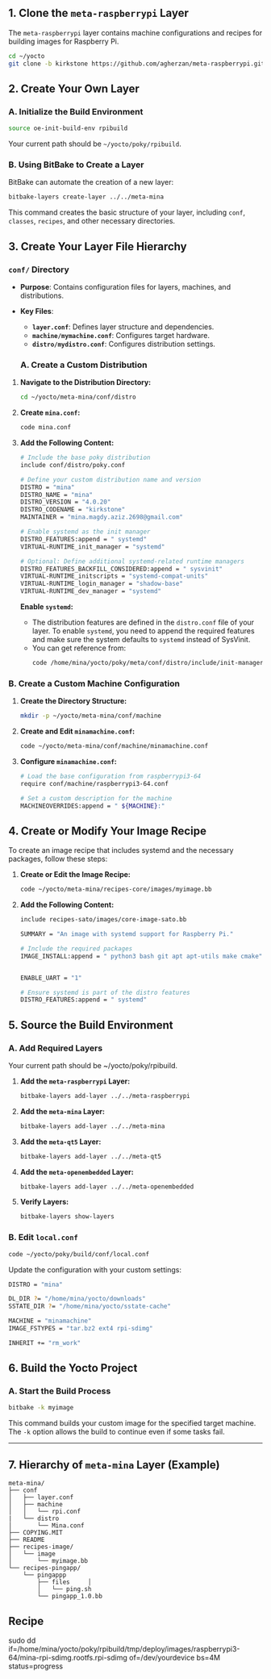 ## 1. Clone the `meta-raspberrypi` Layer

The `meta-raspberrypi` layer contains machine configurations and recipes for building images for Raspberry Pi.

```bash
cd ~/yocto
git clone -b kirkstone https://github.com/agherzan/meta-raspberrypi.git
```

## 2. Create Your Own Layer
### A. Initialize the Build Environment
```bash
source oe-init-build-env rpibuild
```
Your current path should be `~/yocto/poky/rpibuild`.

### B. Using BitBake to Create a Layer

BitBake can automate the creation of a new layer:

```bash
bitbake-layers create-layer ../../meta-mina
```

This command creates the basic structure of your layer, including `conf`, `classes`, `recipes`, and other necessary directories.
## 3. Create Your Layer File Hierarchy
### `conf/` Directory
- **Purpose**: Contains configuration files for layers, machines, and distributions.
- **Key Files**:
  - **`layer.conf`**: Defines layer structure and dependencies.
  - **`machine/mymachine.conf`**: Configures target hardware.
  - **`distro/mydistro.conf`**: Configures distribution settings.

  ### A. Create a Custom Distribution

1. **Navigate to the Distribution Directory:**
   ```bash
   cd ~/yocto/meta-mina/conf/distro
   ```

2. **Create `mina.conf`:**
   ```bash
   code mina.conf
   ```

3. **Add the Following Content:**
   ```bash
   # Include the base poky distribution
   include conf/distro/poky.conf

   # Define your custom distribution name and version
   DISTRO = "mina"
   DISTRO_NAME = "mina"
   DISTRO_VERSION = "4.0.20"
   DISTRO_CODENAME = "kirkstone"
   MAINTAINER = "mina.magdy.aziz.2698@gmail.com"

   # Enable systemd as the init manager
   DISTRO_FEATURES:append = " systemd"
   VIRTUAL-RUNTIME_init_manager = "systemd"

   # Optional: Define additional systemd-related runtime managers
   DISTRO_FEATURES_BACKFILL_CONSIDERED:append = " sysvinit"
   VIRTUAL-RUNTIME_initscripts = "systemd-compat-units"
   VIRTUAL-RUNTIME_login_manager = "shadow-base"
   VIRTUAL-RUNTIME_dev_manager = "systemd"
   ```

   **Enable `systemd`:**
   - The distribution features are defined in the `distro.conf` file of your layer. To enable `systemd`, you need to append the required features and make sure the system defaults to `systemd` instead of SysVinit.
   - You can get reference from:
     ```bash
     code /home/mina/yocto/poky/meta/conf/distro/include/init-manager-systemd.inc 
     ```

### B. Create a Custom Machine Configuration

1. **Create the Directory Structure:**
   ```bash
   mkdir -p ~/yocto/meta-mina/conf/machine
   ```

2. **Create and Edit `minamachine.conf`:**
   ```bash
   code ~/yocto/meta-mina/conf/machine/minamachine.conf
   ```

3. **Configure `minamachine.conf`:**
   ```bash
   # Load the base configuration from raspberrypi3-64
   require conf/machine/raspberrypi3-64.conf

   # Set a custom description for the machine
   MACHINEOVERRIDES:append = " ${MACHINE}:"
   ```


## 4. Create or Modify Your Image Recipe

To create an image recipe that includes systemd and the necessary packages, follow these steps:

1. **Create or Edit the Image Recipe:**
   ```bash
   code ~/yocto/meta-mina/recipes-core/images/myimage.bb
   ```

2. **Add the Following Content:**
   ```bash
   include recipes-sato/images/core-image-sato.bb

   SUMMARY = "An image with systemd support for Raspberry Pi."

   # Include the required packages
   IMAGE_INSTALL:append = " python3 bash git apt apt-utils make cmake"


   ENABLE_UART = "1"

   # Ensure systemd is part of the distro features
   DISTRO_FEATURES:append = " systemd"
   ```

## 5. Source the Build Environment


### A. Add Required Layers
Your current path should be ~/yocto/poky/rpibuild.
1. **Add the `meta-raspberrypi` Layer:**
   ```bash
   bitbake-layers add-layer ../../meta-raspberrypi
   ```

2. **Add the `meta-mina` Layer:**
   ```bash
   bitbake-layers add-layer ../../meta-mina
   ```

3. **Add the `meta-qt5` Layer:**
   ```bash
   bitbake-layers add-layer ../../meta-qt5
   ```

4. **Add the `meta-openembedded` Layer:**
   ```bash
   bitbake-layers add-layer ../../meta-openembedded
   ```

5. **Verify Layers:**
   ```bash
   bitbake-layers show-layers
   ```

### B. Edit `local.conf`

```bash
code ~/yocto/poky/build/conf/local.conf
```

Update the configuration with your custom settings:

```bash
DISTRO = "mina"

DL_DIR ?= "/home/mina/yocto/downloads"
SSTATE_DIR ?= "/home/mina/yocto/sstate-cache"

MACHINE = "minamachine"
IMAGE_FSTYPES = "tar.bz2 ext4 rpi-sdimg"

INHERIT += "rm_work"
```
## 6. Build the Yocto Project

### A. Start the Build Process
```bash
bitbake -k myimage
```
This command builds your custom image for the specified target machine. The `-k` option allows the build to continue even if some tasks fail.

---
## 7. Hierarchy of `meta-mina` Layer (Example)

  ```
  meta-mina/
  ├── conf
  │   ├── layer.conf
  │   ├── machine
  │   │   └── rpi.conf 
  |   └── distro
  │       └── Mina.conf   
  ├── COPYING.MIT
  ├── README
  ├── recipes-image/
  │   └── image
  │       └── myimage.bb
  └── recipes-pingapp/
      └── pingappp
          ├── files     │ 
          │   └── ping.sh
          └── pingapp_1.0.bb
  ```


## Recipe





sudo dd if=/home/mina/yocto/poky/rpibuild/tmp/deploy/images/raspberrypi3-64/mina-rpi-sdimg.rootfs.rpi-sdimg  of=/dev/yourdevice bs=4M status=progress